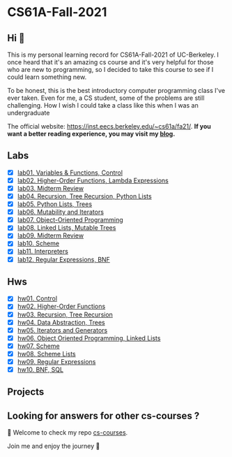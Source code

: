 # CS61A-Fall-2021

## Hi 👋

This is my personal learning record for CS61A-Fall-2021 of UC-Berkeley. I once heard that it's an amazing cs course and it's very helpful for those who are new to programming, so I decided to take this course to see if I could learn something new.



To be honest, this is the best introductory computer programming class I've ever taken. Even for me, a CS student, some of the problems are still challenging. How I wish I could take a class like this when I was an undergraduate



The official website: https://inst.eecs.berkeley.edu/~cs61a/fa21/. **If you want a better reading experience, you may visit my [blog](https://martinlwx.github.io).**

## Labs

- [x] [lab01. Variables & Functions, Control](./Labs/lab01.py)
- [x] [lab02. Higher-Order Functions, Lambda Expressions](./Labs/lab02.py)
- [x] [lab03. Midterm Review](./Labs/lab03.py)
- [x] [lab04. Recursion, Tree Recursion, Python Lists](./Labs/lab04.py)
- [x] [lab05. Python Lists, Trees](./Labs/lab05.py)
- [x] [lab06. Mutability and Iterators](./Labs/lab06.py)
- [x] [lab07. Object-Oriented Programming](./Labs/lab07)
- [x] [lab08. Linked Lists, Mutable Trees](./Labs/lab08.py)
- [x] [lab09. Midterm Review](./Labs/lab09.py)
- [x] [lab10. Scheme](./Labs/lab10.scm)
- [x] [lab11. Interpreters](./Labs/lab11)
- [x] [lab12. Regular Expressions, BNF](./Labs/lab12)

## Hws

- [x] [hw01. Control](./Hws/hw01.py)
- [x] [hw02. Higher-Order Functions](./Hws/hw02.py)
- [x] [hw03. Recursion, Tree Recursion](./Hws/hw03.py)
- [x] [hw04. Data Abstraction, Trees](./Hws/hw04.py)
- [x] [hw05. Iterators and Generators](./Hws/hw05.py)
- [x] [hw06. Object Oriented Programming, Linked Lists](./Hws/hw06.py)
- [x] [hw07. Scheme](./Hws/hw07.scm)
- [x] [hw08. Scheme Lists](./Hws/hw08.scm)
- [x] [hw09. Regular Expressions](./Hws/hw09.py)
- [x] [hw10. BNF, SQL](./Hws/hw10)

## Projects



## Looking for answers for other cs-courses ?

:hugs: Welcome to check my repo [cs-courses](https://github.com/MartinLwx/cs-courses). 



Join me and enjoy the journey :rocket:

